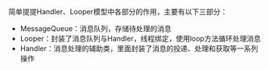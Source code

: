 简单提提Handler、Looper模型中各部分的作用，主要有以下三部分：

* MessageQueue：消息队列，存储待处理的消息
* Looper：封装了消息队列与Handler，线程绑定，使用loop方法循环处理消息
* Handler：消息处理的辅助类，里面封装了消息的投递、处理和获取等一系列操作



